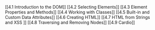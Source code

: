 [[4.1 Introduction to the DOM]]
[[4.2 Selecting Elements]]
[[4.3 Element Properties and Methods]]
[[4.4 Working with Classes]]
[[4.5 Built-in and Custom Data Attributes]]
[[4.6 Creating HTML]]
[[4.7 HTML from Strings and XSS ]]
[[4.8 Traversing and Removing Nodes]]
[[4.9 Cardio]]